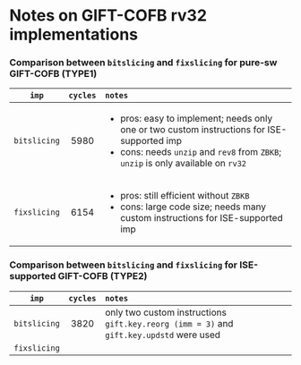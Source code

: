 # Notes on GIFT-COFB rv32 implementations

### Comparison between `bitslicing` and `fixslicing` for pure-sw GIFT-COFB (TYPE1)

| `imp`        | `cycles`   | `notes` |
| :--------:   | :---------:|:--------|
| `bitslicing` |   5980     | <ul><li>pros: easy to implement; needs only one or two custom instructions for ISE-supported imp </li><li>cons: needs `unzip` and `rev8` from `ZBKB`; `unzip` is only available on `rv32`</li></ul>    |
| `fixslicing` |   6154     | <ul><li>pros: still efficient without `ZBKB` </li><li>cons: large code size; needs many custom instructions for ISE-supported imp</li></ul>        |

### Comparison between `bitslicing` and `fixslicing` for ISE-supported GIFT-COFB (TYPE2)

| `imp`        | `cycles`   | `notes` |
| :--------:   | :---------:|:--------|
| `bitslicing` |  3820      |  only two custom instructions `gift.key.reorg (imm = 3)` and `gift.key.updstd` were used |
| `fixslicing` |            |         | 
